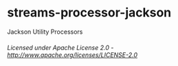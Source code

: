 streams-processor-jackson
=====================

Jackson Utility Processors

###### Licensed under Apache License 2.0 - http://www.apache.org/licenses/LICENSE-2.0
